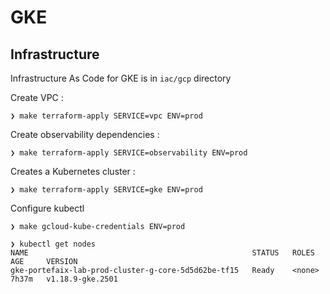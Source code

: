 # GKE

## Infrastructure

Infrastructure As Code for GKE is in `iac/gcp` directory

Create VPC :

```shell
❯ make terraform-apply SERVICE=vpc ENV=prod
```

Create observability dependencies :

```shell
❯ make terraform-apply SERVICE=observability ENV=prod
```

Creates a Kubernetes cluster :

```shell
❯ make terraform-apply SERVICE=gke ENV=prod
```

Configure kubectl

```shell
❯ make gcloud-kube-credentials ENV=prod
```

```shell
❯ kubectl get nodes
NAME                                                  STATUS   ROLES    AGE     VERSION
gke-portefaix-lab-prod-cluster-g-core-5d5d62be-tf15   Ready    <none>   7h37m   v1.18.9-gke.2501
```

